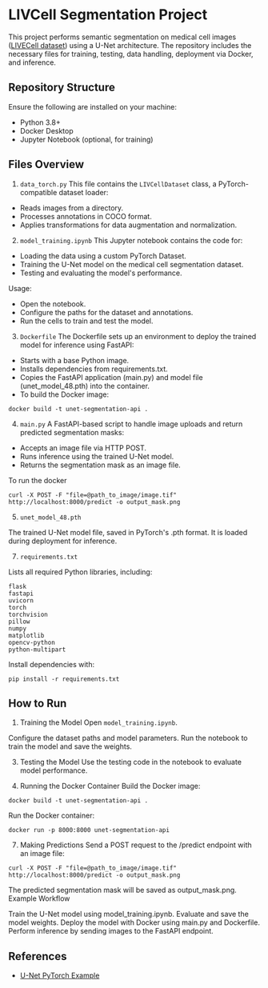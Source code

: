 # LIVCell Segmentation Project

This project performs semantic segmentation on medical cell images ([LIVECell dataset](https://github.com/sartorius-research/LIVECell)) using a U-Net architecture. The repository includes the necessary files for training, testing, data handling, deployment via Docker, and inference.

## Repository Structure

Ensure the following are installed on your machine:

* Python 3.8+
* Docker Desktop
* Jupyter Notebook (optional, for training)

## Files Overview

1. `data_torch.py`
This file contains the `LIVCellDataset` class, a PyTorch-compatible dataset loader:

* Reads images from a directory.
* Processes annotations in COCO format.
* Applies transformations for data augmentation and normalization.

2. `model_training.ipynb` This Jupyter notebook contains the code for:
* Loading the data using a custom PyTorch Dataset.
* Training the U-Net model on the medical cell segmentation dataset.
* Testing and evaluating the model's performance.


Usage:

* Open the notebook.
* Configure the paths for the dataset and annotations.
* Run the cells to train and test the model.

3. `Dockerfile`
The Dockerfile sets up an environment to deploy the trained model for inference using FastAPI:

* Starts with a base Python image.
* Installs dependencies from requirements.txt.
* Copies the FastAPI application (main.py) and model file (unet_model_48.pth) into the container.
* To build the Docker image:

`docker build -t unet-segmentation-api .`

4. `main.py`
A FastAPI-based script to handle image uploads and return predicted segmentation masks:

* Accepts an image file via HTTP POST.
* Runs inference using the trained U-Net model.
* Returns the segmentation mask as an image file.

To run the docker

`curl -X POST -F "file=@path_to_image/image.tif" http://localhost:8000/predict -o output_mask.png`

5. `unet_model_48.pth`

The trained U-Net model file, saved in PyTorch's .pth format. It is loaded during deployment for inference.

7. `requirements.txt`

Lists all required Python libraries, including:
```
flask
fastapi
uvicorn
torch
torchvision
pillow
numpy
matplotlib
opencv-python
python-multipart
```

Install dependencies with:

`pip install -r requirements.txt`

## How to Run

1. Training the Model
Open `model_training.ipynb`.

Configure the dataset paths and model parameters. Run the notebook to train the model and save the weights.

3. Testing the Model
Use the testing code in the notebook to evaluate model performance.

5. Running the Docker Container
Build the Docker image:

`docker build -t unet-segmentation-api .`

Run the Docker container:

`docker run -p 8000:8000 unet-segmentation-api`

7. Making Predictions
Send a POST request to the /predict endpoint with an image file:

`curl -X POST -F "file=@path_to_image/image.tif" http://localhost:8000/predict -o output_mask.png`

The predicted segmentation mask will be saved as output_mask.png.
Example Workflow

Train the U-Net model using model_training.ipynb.
Evaluate and save the model weights.
Deploy the model with Docker using main.py and Dockerfile.
Perform inference by sending images to the FastAPI endpoint.

## References

* [U-Net PyTorch Example](https://pytorch.org/hub/mateuszbuda_brain-segmentation-pytorch_unet/)
